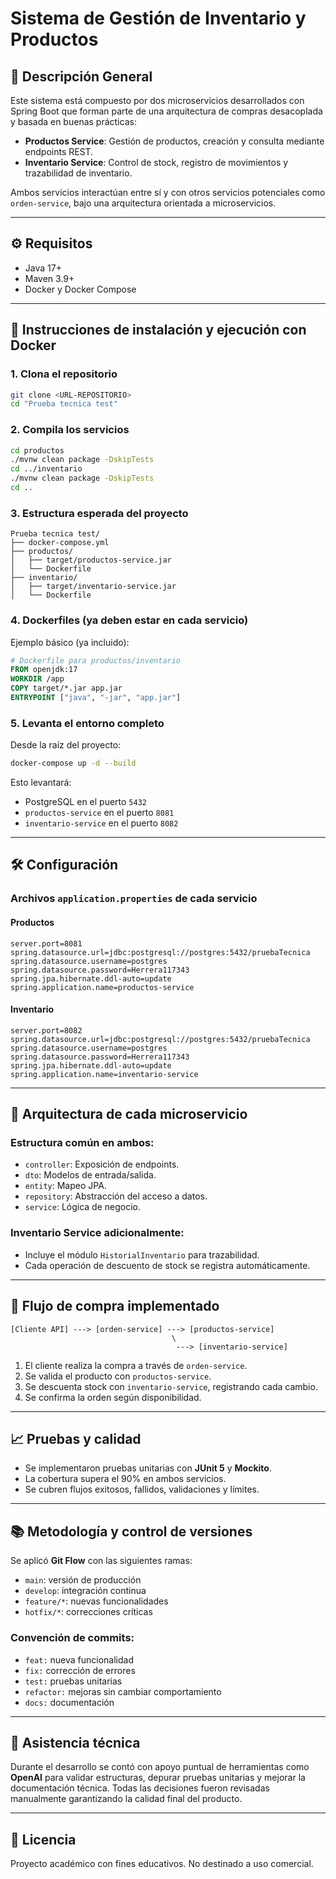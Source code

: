 # Sistema de Gestión de Inventario y Productos

## 📌 Descripción General

Este sistema está compuesto por dos microservicios desarrollados con Spring Boot que forman parte de una arquitectura de compras desacoplada y basada en buenas prácticas:

- **Productos Service**: Gestión de productos, creación y consulta mediante endpoints REST.
- **Inventario Service**: Control de stock, registro de movimientos y trazabilidad de inventario.

Ambos servicios interactúan entre sí y con otros servicios potenciales como `orden-service`, bajo una arquitectura orientada a microservicios.

---

## ⚙️ Requisitos

- Java 17+
- Maven 3.9+
- Docker y Docker Compose

---

## 🚀 Instrucciones de instalación y ejecución con Docker

### 1. Clona el repositorio

```bash
git clone <URL-REPOSITORIO>
cd "Prueba tecnica test"
```

### 2. Compila los servicios

```bash
cd productos
./mvnw clean package -DskipTests
cd ../inventario
./mvnw clean package -DskipTests
cd ..
```

### 3. Estructura esperada del proyecto

```
Prueba tecnica test/
├── docker-compose.yml
├── productos/
│   ├── target/productos-service.jar
│   └── Dockerfile
├── inventario/
│   ├── target/inventario-service.jar
│   └── Dockerfile
```

### 4. Dockerfiles (ya deben estar en cada servicio)

Ejemplo básico (ya incluido):

```dockerfile
# Dockerfile para productos/inventario
FROM openjdk:17
WORKDIR /app
COPY target/*.jar app.jar
ENTRYPOINT ["java", "-jar", "app.jar"]
```

### 5. Levanta el entorno completo

Desde la raíz del proyecto:

```bash
docker-compose up -d --build
```

Esto levantará:

- PostgreSQL en el puerto `5432`
- `productos-service` en el puerto `8081`
- `inventario-service` en el puerto `8082`

---

## 🛠️ Configuración

### Archivos `application.properties` de cada servicio

#### Productos

```properties
server.port=8081
spring.datasource.url=jdbc:postgresql://postgres:5432/pruebaTecnica
spring.datasource.username=postgres
spring.datasource.password=Herrera117343
spring.jpa.hibernate.ddl-auto=update
spring.application.name=productos-service
```

#### Inventario

```properties
server.port=8082
spring.datasource.url=jdbc:postgresql://postgres:5432/pruebaTecnica
spring.datasource.username=postgres
spring.datasource.password=Herrera117343
spring.jpa.hibernate.ddl-auto=update
spring.application.name=inventario-service
```

---

## 🧱 Arquitectura de cada microservicio

### Estructura común en ambos:

- `controller`: Exposición de endpoints.
- `dto`: Modelos de entrada/salida.
- `entity`: Mapeo JPA.
- `repository`: Abstracción del acceso a datos.
- `service`: Lógica de negocio.

### Inventario Service adicionalmente:

- Incluye el módulo `HistorialInventario` para trazabilidad.
- Cada operación de descuento de stock se registra automáticamente.

---

## 🔄 Flujo de compra implementado

```text
[Cliente API] ---> [orden-service] ---> [productos-service]
                                    \ 
                                     ---> [inventario-service]
```

1. El cliente realiza la compra a través de `orden-service`.
2. Se valida el producto con `productos-service`.
3. Se descuenta stock con `inventario-service`, registrando cada cambio.
4. Se confirma la orden según disponibilidad.

---

## 📈 Pruebas y calidad

- Se implementaron pruebas unitarias con **JUnit 5** y **Mockito**.
- La cobertura supera el 90% en ambos servicios.
- Se cubren flujos exitosos, fallidos, validaciones y límites.

---

## 📚 Metodología y control de versiones

Se aplicó **Git Flow** con las siguientes ramas:

- `main`: versión de producción
- `develop`: integración continua
- `feature/*`: nuevas funcionalidades
- `hotfix/*`: correcciones críticas

### Convención de commits:

- `feat:` nueva funcionalidad
- `fix:` corrección de errores
- `test:` pruebas unitarias
- `refactor:` mejoras sin cambiar comportamiento
- `docs:` documentación

---

## 🤖 Asistencia técnica

Durante el desarrollo se contó con apoyo puntual de herramientas como **OpenAI** para validar estructuras, depurar pruebas unitarias y mejorar la documentación técnica. Todas las decisiones fueron revisadas manualmente garantizando la calidad final del producto.

---

## 📄 Licencia

Proyecto académico con fines educativos. No destinado a uso comercial.